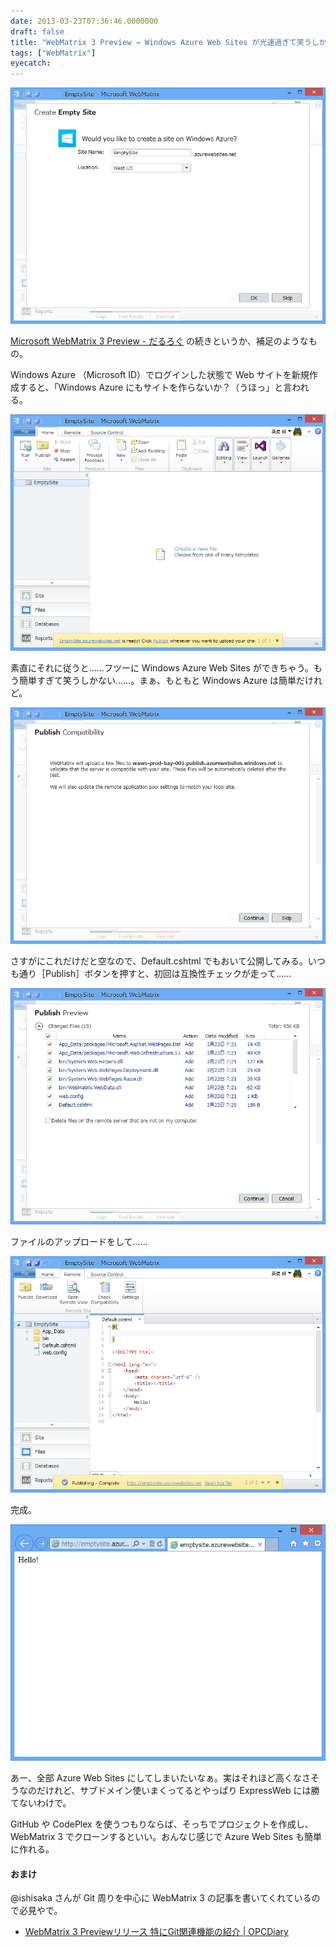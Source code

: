 ```yaml
---
date: 2013-03-23T07:36:46.0000000
draft: false
title: "WebMatrix 3 Preview → Windows Azure Web Sites が光速過ぎて笑うしかない"
tags: ["WebMatrix"]
eyecatch: 
---
```

<p><span itemscope itemtype="http://schema.org/Photograph"><img src="20130323072351.png" alt="f:id:daruyanagi:20130323072351p:plain" title="f:id:daruyanagi:20130323072351p:plain" class="hatena-fotolife" itemprop="image"></span></p><p><a href="https://blog.daruyanagi.jp/entry/2013/03/22/060002">Microsoft WebMatrix 3 Preview - &#x3060;&#x308B;&#x308D;&#x3050;</a> の続きというか、補足のようなもの。</p><p>Windows Azure （Microsoft ID）でログインした状態で Web サイトを新規作成すると、「Windows Azure にもサイトを作らないか？（うほっ」と言われる。</p><p><span itemscope itemtype="http://schema.org/Photograph"><img src="20130323072921.png" alt="f:id:daruyanagi:20130323072921p:plain" title="f:id:daruyanagi:20130323072921p:plain" class="hatena-fotolife" itemprop="image"></span></p><p>素直にそれに従うと……フツーに Windows Azure Web Sites ができちゃう。もう簡単すぎて笑うしかない……。まぁ、もともと Windows Azure は簡単だけれど。</p><p><span itemscope itemtype="http://schema.org/Photograph"><img src="20130323072932.png" alt="f:id:daruyanagi:20130323072932p:plain" title="f:id:daruyanagi:20130323072932p:plain" class="hatena-fotolife" itemprop="image"></span></p><p>さすがにこれだけだと空なので、Default.cshtml でもおいて公開してみる。いつも通り［Publish］ボタンを押すと、初回は互換性チェックが走って……</p><p><span itemscope itemtype="http://schema.org/Photograph"><img src="20130323073023.png" alt="f:id:daruyanagi:20130323073023p:plain" title="f:id:daruyanagi:20130323073023p:plain" class="hatena-fotolife" itemprop="image"></span></p><p>ファイルのアップロードをして……</p><p><span itemscope itemtype="http://schema.org/Photograph"><img src="20130323073043.png" alt="f:id:daruyanagi:20130323073043p:plain" title="f:id:daruyanagi:20130323073043p:plain" class="hatena-fotolife" itemprop="image"></span></p><p>完成。</p><p><span itemscope itemtype="http://schema.org/Photograph"><img src="20130323073053.png" alt="f:id:daruyanagi:20130323073053p:plain" title="f:id:daruyanagi:20130323073053p:plain" class="hatena-fotolife" itemprop="image"></span></p><p>あー、全部 Azure Web Sites にしてしまいたいなぁ。実はそれほど高くなさそうなのだけれど、サブドメイン使いまくってるとやっぱり ExpressWeb には勝てないわけで。</p><p>GitHub や CodePlex を使うつもりならば、そっちでプロジェクトを作成し、WebMatrix 3 でクローンするといい。おんなじ感じで Azure Web Sites も簡単に作れる。</p>

<div class="section">
<h4>おまけ</h4>
<p>@ishisaka さんが Git 周りを中心に WebMatrix 3 の記事を書いてくれているので必見やで。</p>

<ul>
<li><a href="http://opcdiary.net/?p=26455">WebMatrix 3 Preview&#x30EA;&#x30EA;&#x30FC;&#x30B9; &#x7279;&#x306B;Git&#x95A2;&#x9023;&#x6A5F;&#x80FD;&#x306E;&#x7D39;&#x4ECB; | OPCDiary</a></li>
</ul>
</div>